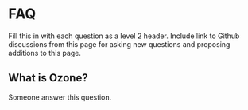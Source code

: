 # FAQ

Fill this in with each question as a level 2 header. Include link to Github discussions from this page for asking new questions and proposing additions to this page.

## What is Ozone?

Someone answer this question.